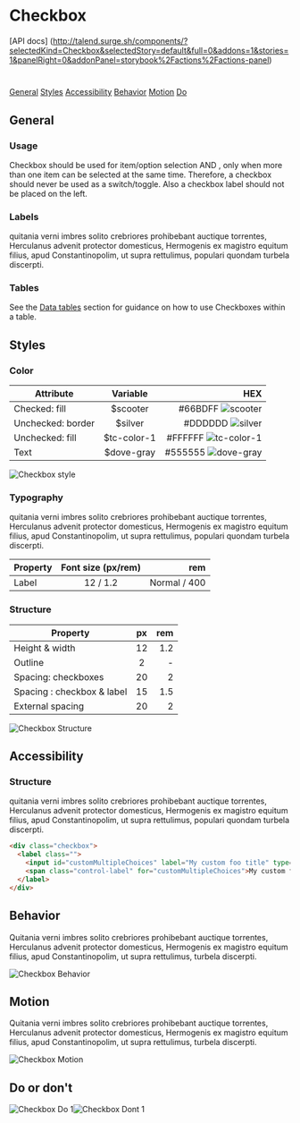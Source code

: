 
# Checkbox

<div style="display: block; margin-bottom: 20px"> </div>

[API docs] (http://talend.surge.sh/components/?selectedKind=Checkbox&selectedStory=default&full=0&addons=1&stories=1&panelRight=0&addonPanel=storybook%2Factions%2Factions-panel)

<div style="display: block; margin-bottom: 40px"> </div>
<div class="index_anchors__17q-7" data-gumshoe="">
  <a href="#general" class="index_a__oUQfl" data-scroll="">General</a>
  <a href="#styles" class="index_a__oUQfl" data-scroll="">Styles</a>
  <a href="#accessibility" class="index_a__oUQfl sw-active" data-scroll="">Accessibility</a>
  <a href="#behavior" class="index_a__oUQfl" data-scroll="">Behavior</a>
  <a href="#motion" class="index_a__oUQfl" data-scroll="">Motion</a>
  <a href="#do-or-dont" class="index_a__oUQfl" data-scroll="">Do</a>
</div>

## General

### Usage
Checkbox should be used  for item/option selection AND , only when more than one item can be selected at the same time. Therefore, a checkbox should never be used as a switch/toggle. Also a checkbox label should not be placed on the left.

### Labels
quitania verni imbres solito crebriores prohibebant auctique torrentes, Herculanus advenit protector domesticus, Hermogenis ex magistro equitum filius, apud Constantinopolim, ut supra rettulimus, populari quondam turbela discerpti.

### Tables
See the [Data tables](url) section for guidance on how to use Checkboxes within a table.

## Styles

### Color
| Attribute           | Variable    | HEX                                                                       |        
|--------------------|:-----------:|--------------------------------------------------------------------------:|
| Checked: fill      | $scooter    | #66BDFF ![scooter](~assets/images/table/$scooter.svg "Scooter)")          |
| Unchecked: border  | $silver     | #DDDDDD ![silver](~assets/images/table/$silver.svg "Silver)")             |
| Unchecked: fill    | $tc-color-1 | #FFFFFF ![tc-color-1](~assets/images/table/$tc-color-1.svg "tc-color-1)") |
| Text               | $dove-gray  | #555555 ![dove-gray](~assets/images/table/$dove-gray.svg "Dove-gray)")    |

![Checkbox style](~assets/images/t-checkbox__style.svg "Checkbox style")

### Typography
quitania verni imbres solito crebriores prohibebant auctique torrentes, Herculanus advenit protector domesticus, Hermogenis ex magistro equitum filius, apud Constantinopolim, ut supra rettulimus, populari quondam turbela discerpti.

| Property    | Font size (px/rem) | rem          |
|-------------|:------------------:|-------------:|
| Label       | 12 / 1.2           | Normal / 400 |

### Structure
| Property                   | px     | rem   |
|----------------------------|:------:|------:|
| Height & width             | 12     | 1.2   |
| Outline                    | 2      | -     |
| Spacing: checkboxes        | 20     | 2     |
| Spacing : checkbox & label | 15     | 1.5   |
| External spacing           | 20     | 2     |

![Checkbox Structure](~assets/images/t-checkbox__structure.svg "Checkbox Structure")

## Accessibility

### Structure
quitania verni imbres solito crebriores prohibebant auctique torrentes, Herculanus advenit protector domesticus, Hermogenis ex magistro equitum filius, apud Constantinopolim, ut supra rettulimus, populari quondam turbela discerpti.

```html
<div class="checkbox">
  <label class="">
    <input id="customMultipleChoices" label="My custom foo title" type="checkbox" class="">
    <span class="control-label" for="customMultipleChoices">My custom foo title</span>
  </label>
</div>
```

## Behavior
Quitania verni imbres solito crebriores prohibebant auctique torrentes, Herculanus advenit protector domesticus, Hermogenis ex magistro equitum filius, apud Constantinopolim, ut supra rettulimus,  turbela discerpti.

![Checkbox Behavior](~assets/images/t-checkbox__behavior.svg "Checkbox Behavior")

## Motion
Quitania verni imbres solito crebriores prohibebant auctique torrentes, Herculanus advenit protector domesticus, Hermogenis ex magistro equitum filius, apud Constantinopolim, ut supra rettulimus,  turbela discerpti.

![Checkbox Motion](~assets/images/t-checkbox__motion.gif "Checkbox Motion")


## Do or don't

![Checkbox Do 1](~assets/images/t-checkbox__do--1.svg "Checkbox do")![Checkbox Dont 1](~assets/images/t-checkbox__dont--1.svg "Checkbox dont")
